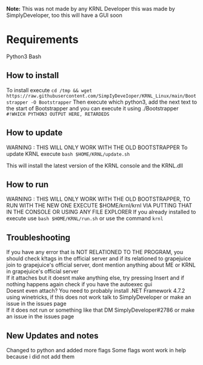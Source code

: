 **Note:** This was not made by any KRNL Developer this was made by SimplyDeveloper, too this will have a GUI soon
# Requirements
Python3
Bash
## How to install
To install execute `cd /tmp && wget https://raw.githubusercontent.com/SimpIyDeveIoper/KRNL_Linux/main/Bootstrapper -O Bootstrapper`
Then execute which python3, add the next text to the start of Bootstrapper and you can execute it using ./Bootstrapper
`#!WHICH PYTHON3 OUTPUT HERE, RETARDEDS`
## How to update
WARNING : THIS WILL ONLY WORK WITH THE OLD BOOTSTRAPPER
To update KRNL execute `bash $HOME/KRNL/update.sh`

This will install the latest version of the KRNL console and the KRNL.dll
## How to run
WARNING : THIS WILL ONLY WORK WITH THE OLD BOOTSTRAPPER, TO RUN WITH THE NEW ONE EXECUTE $HOME/krnl/krnl VIA PUTTING THAT IN THE CONSOLE OR USING ANY FILE EXPLORER
If you already installed to execute use `bash $HOME/KRNL/run.sh` or use the command `krnl`
## Troubleshooting
<summary> If you have any error that is NOT RELATIONED TO THE PROGRAM, you should check k!tags in the official server and if its relationed to grapejuice join to grapejuice's official server, dont mention anything about ME or KRNL in grapejuice's official server</summary>
<summary> If it attaches but it doesnt make anything else, try pressing Insert and if nothing happens again check if you have the autoexec gui</summary>
<summary> Doesnt even attach? You need to probably install .NET Framework 4.7.2 using winetricks, if this does not work talk to SimplyDeveloper or make an issue in the issues page</summary>
<summary> If it does not run or something like that DM SimplyDeveloper#2786 or make an issue in the issues page</summary>

## New Updates and notes
Changed to python and added more flags
Some flags wont work in help because i did not add them
